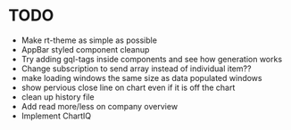 # TODO

- Make rt-theme as simple as possible
- AppBar styled component cleanup
- Try adding gql-tags inside components and see how generation works
- Change subscription to send array instead of individual item??
- make loading windows the same size as data populated windows
- show pervious close line on chart even if it is off the chart
- clean up history file
- Add read more/less on company overview
- Implement ChartIQ
